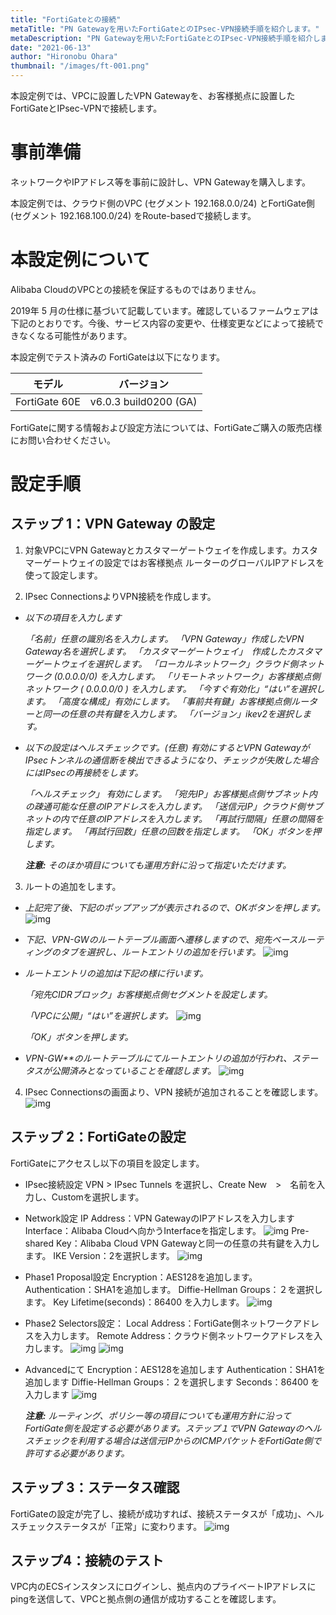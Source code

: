 ```yaml
---
title: "FortiGateとの接続"
metaTitle: "PN Gatewayを用いたFortiGateとのIPsec-VPN接続手順を紹介します。"
metaDescription: "PN Gatewayを用いたFortiGateとのIPsec-VPN接続手順を紹介します。"
date: "2021-06-13"
author: "Hironobu Ohara"
thumbnail: "/images/ft-001.png"
---
```




<!-- descriptionがコンテンツの前に表示されます -->

<!-- コンテンツを書くときはこの下に記載ください -->

本設定例では、VPCに設置したVPN Gatewayを、お客様拠点に設置したFortiGateとIPsec-VPNで接続します。

# 事前準備

ネットワークやIPアドレス等を事前に設計し、VPN Gatewayを購入します。

本設定例では、クラウド側のVPC (セグメント 192.168.0.0/24) とFortiGate側 (セグメント 192.168.100.0/24) をRoute-basedで接続します。

# 本設定例について

Alibaba CloudのVPCとの接続を保証するものではありません。

2019年 5 月の仕様に基づいて記載しています。確認しているファームウェアは下記のとおりです。今後、サービス内容の変更や、仕様変更などによって接続できなくなる可能性があります。

本設定例でテスト済みの FortiGateは以下になります。

| **モデル**    | **バージョン**        |
| ------------- | --------------------- |
| FortiGate 60E | v6.0.3 build0200 (GA) |

FortiGateに関する情報および設定方法については、FortiGateご購入の販売店様にお問い合わせください。

# 設定手順

## ステップ 1：VPN Gateway の設定

1. 対象VPCにVPN Gatewayとカスタマーゲートウェイを作成します。カスタマーゲートウェイの設定ではお客様拠点 ルーターのグローバルIPアドレスを使って設定します。

2. IPsec ConnectionsよりVPN接続を作成します。

- *以下の項目を入力します*

  *「名前」任意の識別名を入力します。*
  *「VPN Gateway」作成したVPN Gateway名を選択します。*
  *「カスタマーゲートウェイ」　作成したカスタマーゲートウェイを選択します。*
  *「ローカルネットワーク」クラウド側ネットワーク (0.0.0.0/0) を入力します。*
  *「リモートネットワーク」お客様拠点側ネットワーク ( 0.0.0.0/0 ) を入力します。*
  *「今すぐ有効化」“はい”を選択します。*
  *「高度な構成」有効にします。*
  *「事前共有鍵」お客様拠点側ルーターと同一の任意の共有鍵を入力します。*
  *「バージョン」ikev2を選択します。*

- *以下の設定はヘルスチェックです。(任意)*
  *有効にするとVPN GatewayがIPsecトンネルの通信断を検出できるようになり、チェックが失敗した場合にはIPsecの再接続をします。*

  *「ヘルスチェック」 有効にします。*
  *「宛先IP」お客様拠点側サブネット内の疎通可能な任意のIPアドレスを入力します。*
  *「送信元IP」クラウド側サブネットの内で任意のIPアドレスを入力します。*
  *「再試行間隔」任意の間隔を指定します。*
  *「再試行回数」任意の回数を指定します。*
  *「OK」ボタンを押します。*

  ***注意:*** *そのほか項目についても運用方針に沿って指定いただけます。*

3. ルートの追加をします。

- *上記完了後、下記のポップアップが表示されるので、OKボタンを押します。*
  ![img](https://raw.githubusercontent.com/sbopsv/cloud-tech/master/content/network-connect-case/images/cm-001.png)

- *下記、VPN-GWのルートテーブル画面へ遷移しますので、宛先ベースルーティングのタブを選択し、ルートエントリの追加を行います。*
  ![img](https://raw.githubusercontent.com/sbopsv/cloud-tech/master/content/network-connect-case/images/cm-002.png)

- *ルートエントリの追加は下記の様に行います。*

  *「宛先CIDRブロック」お客様拠点側セグメントを設定します。*

  *「VPCに公開」“はい”を選択します。*
  ![img](https://raw.githubusercontent.com/sbopsv/cloud-tech/master/content/network-connect-case/images/cm-003.png)

  *「OK」ボタンを押します。*

- *VPN-GW**のルートテーブルにてルートエントリの追加が行われ、ステータスが公開済みとなっていることを確認します。*
  ![img](https://raw.githubusercontent.com/sbopsv/cloud-tech/master/content/network-connect-case/images/cm-004.png)

4. IPsec Connectionsの画面より、VPN 接続が追加されることを確認します。
    ![img](https://raw.githubusercontent.com/sbopsv/cloud-tech/master/content/network-connect-case/images/cm-005.png)

## ステップ 2：FortiGateの設定

FortiGateにアクセスし以下の項目を設定します。

- IPsec接続設定
VPN > IPsec Tunnels を選択し、Create New　>　名前を入力し、Customを選択します。

- Network設定
IP Address：VPN GatewayのIPアドレスを入力します
Interface：Alibaba Cloudへ向かうInterfaceを指定します。
  ![img](https://raw.githubusercontent.com/sbopsv/cloud-tech/master/content/network-connect-case/images/ft-001.png)
Pre-shared Key：Alibaba Cloud VPN Gatewayと同一の任意の共有鍵を入力します。
IKE Version：2を選択します。
  ![img](https://raw.githubusercontent.com/sbopsv/cloud-tech/master/content/network-connect-case/images/ft-002.png)

- Phase1 Proposal設定
Encryption：AES128を追加します。
Authentication：SHA1を追加します。
Diffie-Hellman Groups：２を選択します。
Key Lifetime(seconds)：86400 を入力します。
  ![img](https://raw.githubusercontent.com/sbopsv/cloud-tech/master/content/network-connect-case/images/ft-003.png)

- Phase2 Selectors設定：
Local Address：FortiGate側ネットワークアドレスを入力します。
Remote Address：クラウド側ネットワークアドレスを入力します。
  ![img](https://raw.githubusercontent.com/sbopsv/cloud-tech/master/content/network-connect-case/images/ft-004.png)
  ![img](https://raw.githubusercontent.com/sbopsv/cloud-tech/master/content/network-connect-case/images/ft-005.png)

- Advancedにて
Encryption：AES128を追加します
Authentication：SHA1を追加します
Diffie-Hellman Groups：２を選択します
Seconds：86400 を入力します
  ![img](https://raw.githubusercontent.com/sbopsv/cloud-tech/master/content/network-connect-case/images/ft-005.png)

  ***注意:*** *ルーティング、ポリシー等の項目についても運用方針に沿ってFortiGate側を設定する必要があります。ステップ１でVPN Gatewayのヘルスチェックを利用する場合は送信元IPからのICMPパケットをFortiGate側で許可する必要があります。*

## ステップ 3：ステータス確認

FortiGateの設定が完了し、接続が成功すれば、接続ステータスが「成功」、ヘルスチェックステータスが「正常」に変わります。
  ![img](https://raw.githubusercontent.com/sbopsv/cloud-tech/master/content/network-connect-case/images/cm-006.png)

## ステップ4：接続のテスト

VPC内のECSインスタンスにログインし、拠点内のプライベートIPアドレスにpingを送信して、VPCと拠点側の通信が成功することを確認します。
